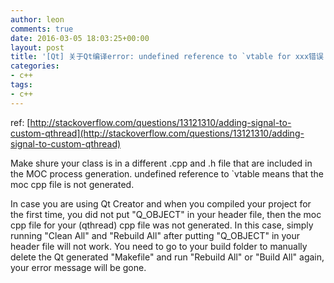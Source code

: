 ```yaml
---
author: leon
comments: true
date: 2016-03-05 18:03:25+00:00
layout: post
title: '[Qt] 关于Qt编译error: undefined reference to `vtable for xxx错误' 
categories:
- c++
tags:
- c++
---
```


ref: [http://stackoverflow.com/questions/13121310/adding-signal-to-custom-qthread](http://stackoverflow.com/questions/13121310/adding-signal-to-custom-qthread)


Make shure your class is in a different .cpp and .h file that are included in the MOC process generation. undefined reference to `vtable means that the moc cpp file is not generated.


In case you are using Qt Creator and when you compiled your project for the first time, you did not put "Q_OBJECT" in your header file, then the moc cpp file for your (qthread) cpp file was not generated. In this case, simply running "Clean All" and "Rebuild All" after putting "Q_OBJECT" in your header file will not work. You need to go to your build folder to manually delete the Qt generated "Makefile" and run "Rebuild All" or "Build All" again, your error message will be gone.

